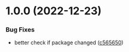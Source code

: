 # 1.0.0 (2022-12-23)


### Bug Fixes

* better check if package changed ([c565650](https://github.com/Tada5hi/action-docker-js/commit/c565650dd032f8efca7de72065797022b398a586))
